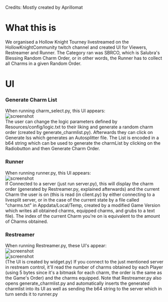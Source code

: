 Credits: Mostly created by Aprillomat

# What this is
We organised a Hollow Knight Tourney livestreamed on the HollowKnightCommunity twitch channel and created UI for Viewers, Restreamer and Runner. The Category ran was SBRCO, which is Salubra's Blessing Random Charm Order, or in other words, the Runner has to collect all Charms in a given Random Order.

# UI
### Generate Charm List
When running charm_select.py, this UI appears:  
![screenshot](https://i.imgur.com/NuBb43O.png)  
The user can change the logic parameters defined by Resources/config/logic.txt to their liking and generate a random charm order (created by generate_charmlist.py). Afterwards they can click on Generate lss which generates an Autosplitter file. The List is encoded in a b64 string which can be used to generate the charmList by clicking on the Radiobutton and then Generate Charm Order.
### Runner
When running runner.py, this UI appears:  
![screenshot](https://i.imgur.com/lA9qs7t.png)  
If Connected to a server (just run server.py), this will display the charm order (generated by Restreamer.py, explained afterwards) and the current Charm the user is on (this is read (in client.py) by either connecting to a livesplit server, or in the case of the current state by a file called "charms.txt" in Appdata/Local/Temp, created by a modified Game Version which writes all obtained charms, equipped charms, and grubs to a text file). The index of the current Charm you're on is equivalent to the amount of Charms obtained.
### Restreamer
When running Restreamer.py, these UI's appear:  
![screenshot](https://i.imgur.com/exqhEdt.png)  
![screenshot](https://i.imgur.com/kh2NL8I.png)  
(The UI is created by widget.py)
If you connect to the just mentioned server in restream control, it'll read the number of charms obtained by each Player (using 5 bytes since it's a bitmask for each charm, the order is the same as the Game's Order) and the charms equipped. Note that Restreamer.py also opens generate_charmlist.py and automatically inserts the generated charmlist into its UI as well as sending the b64 string to the server which in turn sends it to runner.py



